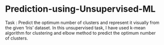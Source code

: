 # Prediction-using-Unsupervised-ML
Task : Predict the optimum number of clusters and represent it visually from the given ‘Iris’ dataset. In this unsupervised task, I have used k-mean algorithm for clustering and elbow method to predict the optimum number of clusters.

